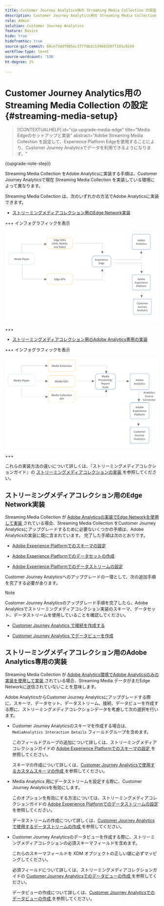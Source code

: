 ```yaml
---
title: Customer Journey Analytics用の Streaming Media Collection の設定
description: Customer Journey Analytics用の Streaming Media Collection の設定方法について説明します
role: Admin
solution: Customer Journey Analytics
feature: Basics
hide: true
hidefromtoc: true
source-git-commit: 68ce73ddf805ec377fdb2c539683507f191c9249
workflow-type: tm+mt
source-wordcount: '536'
ht-degree: 2%

---
```


# Customer Journey Analytics用の Streaming Media Collection の設定 {#streaming-media-setup}

<!-- markdownlint-disable MD034 -->

>[!CONTEXTUALHELP]
>id="cja-upgrade-media-edge"
>title="Media Edgeのセットアップと実装"
>abstract="Adobe Streaming Media Collection を設定して、Experience Platform Edgeを使用することにより、Customer Journey Analyticsでデータを利用できるようになります。"

<!-- markdownlint-enable MD034 -->

{{upgrade-note-step}}

Streaming Media Collection をAdobe Analyticsに実装する手順は、Customer Journey Analyticsで現在 Streaming Media Collection を実装している環境によって異なります。

Streaming Media Collection は、次のいずれかの方法でAdobe Analyticsに実装できます。

* [ストリーミングメディアコレクション用のEdge Network実装](#edge-network-implementations)

+++ インフォグラフィックを表示

  ![Streaming Media on Edgeの実装 ](assets/streaming-media-edge.png)

+++

* [ストリーミングメディアコレクション用のAdobe Analytics専用の実装](#adobe-analytics-only-implementations)

+++ インフォグラフィックを表示

  ![Analytics のみの実装 ](assets/analytics-implementation.png)

+++

これらの実装方法の違いについて詳しくは、『ストリーミングメディアコレクションガイド』の [ ストリーミングメディアコレクションの実装 ](https://experienceleague.adobe.com/en/docs/media-analytics/using/implementation/overview) を参照してください。

## ストリーミングメディアコレクション用のEdge Network実装

Streaming Media Collection が [Adobe Analyticsの実装でEdge Networkを使用して実装 ](https://experienceleague.adobe.com/en/docs/media-analytics/using/implementation/overview#edge-implementation-methods) されている場合、Streaming Media Collection をCustomer Journey Analyticsにアップグレードするために必要ないくつかの手順は、Adobe Analyticsの実装に既に含まれています。 完了した手順は次のとおりです。

* [Adobe Experience Platformでのスキーマの設定 ](https://experienceleague.adobe.com/en/docs/media-analytics/using/implementation/edge-recommended/media-edge-sdk/implementation-edge#set-up-the-schema-in-adobe-experience-platform)

* [Adobe Experience Platformでのデータセットの作成 ](https://experienceleague.adobe.com/en/docs/media-analytics/using/implementation/edge-recommended/media-edge-sdk/implementation-edge#create-a-dataset-in-adobe-experience-platform)

* [Adobe Experience Platformでのデータストリームの設定 ](https://experienceleague.adobe.com/en/docs/media-analytics/using/implementation/edge-recommended/media-edge-sdk/implementation-edge#configure-a-datastream-in-adobe-experience-platform)

Customer Journey Analyticsへのアップグレードの一環として、次の追加手順を完了する必要があります。

>[!NOTE]
>
>Customer Journey Analyticsのアップグレード手順を完了したら、Adobe Analyticsでストリーミングメディアコレクション実装のスキーマ、データセット、データストリームを使用していることを確認してください。

* [Customer Journey Analytics で接続を作成する](/help/getting-started/cja-upgrade/cja-upgrade-connection.md)

* [Customer Journey Analytics でデータビューを作成](/help/getting-started/cja-upgrade/cja-upgrade-dataview.md)


## ストリーミングメディアコレクション用のAdobe Analytics専用の実装

Streaming Media Collection が [Adobe Analytics環境でAdobe Analyticsのみの実装を使用して実装 ](https://experienceleague.adobe.com/en/docs/media-analytics/using/implementation/overview#adobe-analytics-only-implementation-methods) されている場合、Streaming Media データがまだEdge Networkに送信されていないことを意味します。

Adobe AnalyticsからCustomer Journey Analyticsにアップグレードする際に、スキーマ、データセット、データストリーム、接続、データビューを作成する際に、ストリーミングメディアコレクションデータを考慮して次の選択を行います。

* Customer Journey Analyticsのスキーマを作成する場合は、`MediaAnalytics Interaction Details` フィールドグループを含めます。

  このフィールドグループの追加について詳しくは、ストリーミングメディアコレクションガイドの [Adobe Experience Platformでのスキーマの設定 ](https://experienceleague.adobe.com/en/docs/media-analytics/using/implementation/edge-recommended/media-edge-sdk/implementation-edge#set-up-the-schema-in-adobe-experience-platform) を参照してください。

  スキーマの作成について詳しくは、[Customer Journey Analyticsで使用するカスタムスキーマの作成 ](/help/getting-started/cja-upgrade/cja-upgrade-schema-create.md) を参照してください。

* Media Analytics 用にデータストリームを設定する際に、Customer Journey Analyticsを有効にします。

  このオプションを有効にする方法については、ストリーミングメディアコレクションガイドの [Adobe Experience Platformでのデータストリームの設定 ](https://experienceleague.adobe.com/en/docs/media-analytics/using/implementation/edge-recommended/media-edge-sdk/implementation-edge#configure-a-datastream-in-adobe-experience-platform) を参照してください。

  データストリームの作成について詳しくは、[Customer Journey Analyticsで使用するデータストリームの作成 ](/help/getting-started/cja-upgrade/cja-upgrade-datastream.md) を参照してください。

* Customer Journey Analyticsのデータビューを作成する際に、ストリーミングメディアコレクションの必須スキーマフィールドを含めます。

  これらのスキーマフィールドを XDM オブジェクトの正しい値に必ずマッピングしてください。

  必須フィールドについて詳しくは、ストリーミングメディアコレクションガイドの [Customer Journey Analyticsでのデータビューの作成 ](/help/getting-started/cja-upgrade/cja-upgrade-dataview.md) を参照してください。

  データビューの作成について詳しくは、[Customer Journey Analyticsでのデータビューの作成 ](/help/getting-started/cja-upgrade/cja-upgrade-dataview.md) を参照してください。


